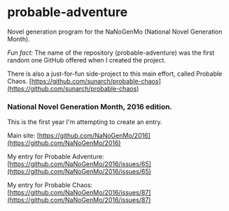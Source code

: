 # probable-adventure

Novel generation program for the NaNoGenMo (National Novel Generation Month).

_Fun fact:_ The name of the repository (probable-adventure) was the first random one GitHub offered when I created the project.

There is also a just-for-fun side-project to this main effort, called Probable Chaos.
[https://github.com/sunarch/probable-chaos](https://github.com/sunarch/probable-chaos)

### National Novel Generation Month, 2016 edition.

This is the first year I'm attempting to create an entry.

Main site: [https://github.com/NaNoGenMo/2016](https://github.com/NaNoGenMo/2016)

My entry for Probable Adventure: [https://github.com/NaNoGenMo/2016/issues/65](https://github.com/NaNoGenMo/2016/issues/65)

My entry for Probable Chaos: [https://github.com/NaNoGenMo/2016/issues/87](https://github.com/NaNoGenMo/2016/issues/87)
